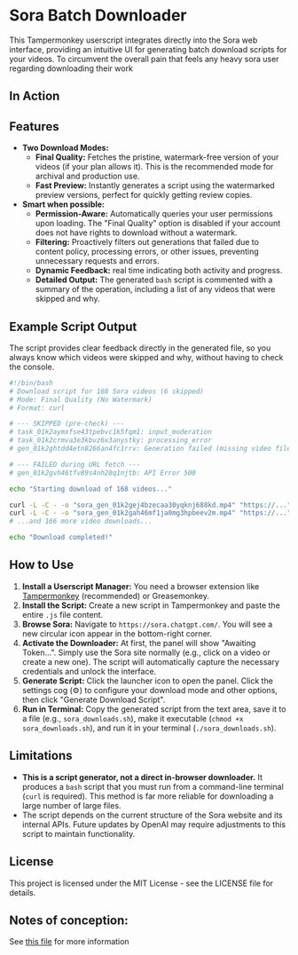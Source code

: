 # Sora Batch Downloader

This Tampermonkey userscript integrates directly into the Sora web interface, providing an intuitive UI for generating batch download scripts for your videos. 
To circumvent the overall pain that feels any heavy sora user regarding downloading their work

## In Action



## Features

-   **Two Download Modes:**
    -   **Final Quality:** Fetches the pristine, watermark-free version of your videos (if your plan allows it). This is the recommended mode for archival and production use.
    -   **Fast Preview:** Instantly generates a script using the watermarked preview versions, perfect for quickly getting review copies.
-   **Smart when possible:**
    -   **Permission-Aware:** Automatically queries your user permissions upon loading. The "Final Quality" option is disabled if your account does not have rights to download without a watermark.
    -   **Filtering:** Proactively filters out generations that failed due to content policy, processing errors, or other issues, preventing unnecessary requests and errors.
    -   **Dynamic Feedback:** real time indicating both activity and progress.
    -   **Detailed Output:** The generated `bash` script is commented with a summary of the operation, including a list of any videos that were skipped and why.

## Example Script Output

The script provides clear feedback directly in the generated file, so you always know which videos were skipped and why, without having to check the console.

```bash
#!/bin/bash
# Download script for 168 Sora videos (6 skipped)
# Mode: Final Quality (No Watermark)
# Format: curl

# --- SKIPPED (pre-check) ---
# task_01k2aymxfse43tpebvc1k5fqm1: input_moderation
# task_01k2crmva3e3kbvz6x3anystky: processing_error
# gen_01k2ghtdd4etn8266an4fc1rrv: Generation failed (missing video file)

# --- FAILED during URL fetch ---
# gen_01k2gvh46tfv89s4nh28q1njtb: API Error 500

echo "Starting download of 168 videos..."

curl -L -C - -o "sora_gen_01k2gej4bzecaa30yqknj688kd.mp4" "https://..."
curl -L -C - -o "sora_gen_01k2gah46mf1ja0mg3hpbeev2m.mp4" "https://..."
# ...and 166 more video downloads...

echo "Download completed!"
```

## How to Use

1.  **Install a Userscript Manager:** You need a browser extension like [Tampermonkey](https://www.tampermonkey.net/) (recommended) or Greasemonkey.
2.  **Install the Script:** Create a new script in Tampermonkey and paste the entire `.js` file content.
3.  **Browse Sora:** Navigate to `https://sora.chatgpt.com/`. You will see a new circular icon appear in the bottom-right corner.
4.  **Activate the Downloader:** At first, the panel will show "Awaiting Token...". Simply use the Sora site normally (e.g., click on a video or create a new one). The script will automatically capture the necessary credentials and unlock the interface.
5.  **Generate Script:** Click the launcher icon to open the panel. Click the settings cog (⚙️) to configure your download mode and other options, then click "Generate Download Script".
6.  **Run in Terminal:** Copy the generated script from the text area, save it to a file (e.g., `sora_downloads.sh`), make it executable (`chmod +x sora_downloads.sh`), and run it in your terminal (`./sora_downloads.sh`).

## Limitations

-   **This is a script generator, not a direct in-browser downloader.** It produces a `bash` script that you must run from a command-line terminal (`curl` is required). This method is far more reliable for downloading a large number of large files.
-   The script depends on the current structure of the Sora website and its internal APIs. Future updates by OpenAI may require adjustments to this script to maintain functionality.

## License

This project is licensed under the MIT License - see the LICENSE file for details.

## Notes of conception:
See [this file](.llm.md) for more information